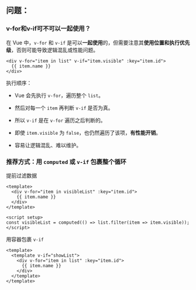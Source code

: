 
## 问题：
### v-for和v-if可不可以一起使用？

在 Vue 中，`v-for` 和 `v-if` 是可以**一起使用**的，但需要注意其**使用位置和执行优先级**，否则可能导致逻辑混乱或性能问题。

```
<div v-for="item in list" v-if="item.visible" :key="item.id">
  {{ item.name }}
</div>
```

执行顺序：

- Vue 会先执行 `v-for`，遍历整个 `list`。
    
- 然后对每一个 `item` 再判断 `v-if` 是否为真。
    
- 所以 `v-if` 是在 `v-for` 遍历之后判断的。

- 即使 `item.visible` 为 `false`，也仍然遍历了该项，**有性能开销**。
    
- 容易让逻辑混乱、难以维护。


### 推荐方式：**用 `computed` 或 `v-if` 包裹整个循环**

提前过滤数据

```
<template>
  <div v-for="item in visibleList" :key="item.id">
    {{ item.name }}
  </div>
</template>

<script setup>
const visibleList = computed(() => list.filter(item => item.visible));
</script>
```

用容器包裹 `v-if`

```
<template>
  <template v-if="showList">
    <div v-for="item in list" :key="item.id">
      {{ item.name }}
    </div>
  </template>
</template>
```